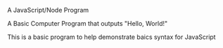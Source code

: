 A JavaScript/Node Program

A Basic Computer Program that outputs "Hello, World!" 

This is a basic program to help demonstrate baics syntax for JavaScript